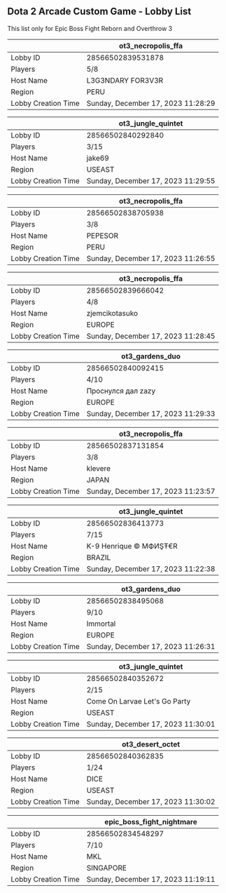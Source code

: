 ## Dota 2 Arcade Custom Game - Lobby List

This list only for Epic Boss Fight Reborn and Overthrow 3

|  | ot3_necropolis_ffa |
| ------ | ------ |
| Lobby ID | 28566502839531878 |
| Players | 5/8 |
| Host Name | L3G3NDARY FOR3V3R |
| Region | PERU |
| Lobby Creation Time | Sunday, December 17, 2023 11:28:29 |


|  | ot3_jungle_quintet |
| ------ | ------ |
| Lobby ID | 28566502840292840 |
| Players | 3/15 |
| Host Name | jake69 |
| Region | USEAST |
| Lobby Creation Time | Sunday, December 17, 2023 11:29:55 |


|  | ot3_necropolis_ffa |
| ------ | ------ |
| Lobby ID | 28566502838705938 |
| Players | 3/8 |
| Host Name | PEPESOR |
| Region | PERU |
| Lobby Creation Time | Sunday, December 17, 2023 11:26:55 |


|  | ot3_necropolis_ffa |
| ------ | ------ |
| Lobby ID | 28566502839666042 |
| Players | 4/8 |
| Host Name | zjemcikotasuko |
| Region | EUROPE |
| Lobby Creation Time | Sunday, December 17, 2023 11:28:45 |


|  | ot3_gardens_duo |
| ------ | ------ |
| Lobby ID | 28566502840092415 |
| Players | 4/10 |
| Host Name | Проснулся дал zazy |
| Region | EUROPE |
| Lobby Creation Time | Sunday, December 17, 2023 11:29:33 |


|  | ot3_necropolis_ffa |
| ------ | ------ |
| Lobby ID | 28566502837131854 |
| Players | 3/8 |
| Host Name | klevere |
| Region | JAPAN |
| Lobby Creation Time | Sunday, December 17, 2023 11:23:57 |


|  | ot3_jungle_quintet |
| ------ | ------ |
| Lobby ID | 28566502836413773 |
| Players | 7/15 |
| Host Name | K-9 Henrique © ΜФИŞŦ€R |
| Region | BRAZIL |
| Lobby Creation Time | Sunday, December 17, 2023 11:22:38 |


|  | ot3_gardens_duo |
| ------ | ------ |
| Lobby ID | 28566502838495068 |
| Players | 9/10 |
| Host Name | Immortal |
| Region | EUROPE |
| Lobby Creation Time | Sunday, December 17, 2023 11:26:31 |


|  | ot3_jungle_quintet |
| ------ | ------ |
| Lobby ID | 28566502840352672 |
| Players | 2/15 |
| Host Name | Come On Larvae Let's Go Party |
| Region | USEAST |
| Lobby Creation Time | Sunday, December 17, 2023 11:30:01 |


|  | ot3_desert_octet |
| ------ | ------ |
| Lobby ID | 28566502840362835 |
| Players | 1/24 |
| Host Name | DICE |
| Region | USEAST |
| Lobby Creation Time | Sunday, December 17, 2023 11:30:02 |


|  | epic_boss_fight_nightmare |
| ------ | ------ |
| Lobby ID | 28566502834548297 |
| Players | 7/10 |
| Host Name | MKL |
| Region | SINGAPORE |
| Lobby Creation Time | Sunday, December 17, 2023 11:19:11 |


